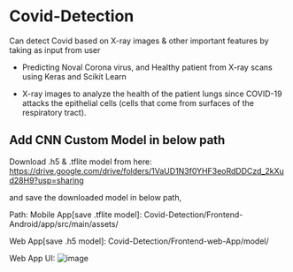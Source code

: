 # Covid-Detection
Can detect Covid based on X-ray images &amp; other important features by taking as input from user

- Predicting Noval Corona virus, and Healthy patient from X-ray scans using Keras and Scikit Learn

- X-ray images to analyze the health of the patient lungs since COVID-19 attacks the epithelial cells (cells that come from surfaces of the respiratory tract). 

## Add CNN Custom Model in below path
Download .h5 & .tflite model from here: https://drive.google.com/drive/folders/1VaUD1N3f0YHF3eoRdDDCzd_2kXud28H9?usp=sharing

and save the downloaded model in below path, 

Path: 
Mobile App[save .tflite model]: Covid-Detection/Frontend-Android/app/src/main/assets/

Web App[save .h5 model]: Covid-Detection/Frontend-web-App/model/

Web App UI:
![image](https://user-images.githubusercontent.com/39268487/125911394-045e793e-e62b-4dff-9ff2-cc6ded3ec10a.png)
